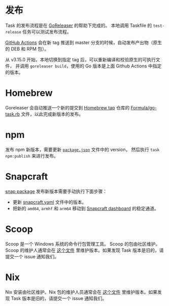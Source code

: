 # 发布

Task 的发布流程是在 [GoReleaser][goreleaser] 的帮助下完成的。
本地调用 Taskfile 的 `test-release` 任务可以测试发布流程。

[GitHub Actions](https://github.com/go-task/task/actions)
会在新 tag 推送到 master 分支的时候，自动发布产出物（原生的 DEB 和 RPM 包）。

从 v3.15.0 开始，本地切换到指定 tag 后，可以重新编译和校验原生的可执行文件，
并调用 `goreleaser build`，使用的 Go 版本是上面 Github Actions 中指定的版本。

# Homebrew

Goreleaser 会自动推送一个新的提交到 [Homebrew tap][homebrewtap] 仓库的
[Formula/go-task.rb][gotaskrb] 文件，以此完成新版本的发布。

# npm

发布 npm 新版本，需要更新 [`package.json`][packagejson] 文件中的 version，
然后执行 `task npm:publish` 来进行发布。

# Snapcraft

[snap package][snappackage] 发布新版本需要手动执行下面步骤：

- 更新 [snapcraft.yaml][snapcraftyaml] 文件中的版本。
- 把新的 `amd64`, `armhf` 和 `arm64` 移动到
  [Snapcraft dashboard][snapcraftdashboard] 的稳定通道。

# Scoop

Scoop 是一个 Windows 系统的命令行包管理工具。
Scoop 的包由社区维护。
Scoop 的维护人通常会在
[这个文件](https://github.com/lukesampson/scoop-extras/blob/master/bucket/task.json)
里维护版本。如果发现 Task 版本是旧的，请提交一个 issue 通知我们。

# Nix

Nix 安装由社区维护。Nix 包的维护人员通常会在
[这个文件](https://github.com/NixOS/nixpkgs/blob/nixos-unstable/pkgs/development/tools/go-task/default.nix)
里维护版本。如果发现 Task 版本是旧的，请提交一个 issue 通知我们。

[goreleaser]: https://goreleaser.com/
[homebrewtap]: https://github.com/go-task/homebrew-tap
[gotaskrb]: https://github.com/go-task/homebrew-tap/blob/master/Formula/go-task.rb
[packagejson]: https://github.com/go-task/task/blob/master/package.json#L3
[snappackage]: https://github.com/go-task/snap
[snapcraftyaml]: https://github.com/go-task/snap/blob/master/snap/snapcraft.yaml#L2
[snapcraftdashboard]: https://snapcraft.io/task/releases
